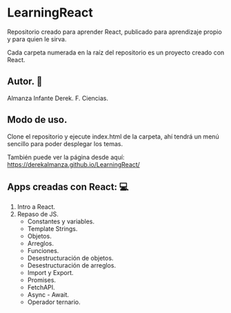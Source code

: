 # LearningReact
Repositorio creado para aprender React, publicado para aprendizaje propio y para quien le sirva.

Cada carpeta numerada en la raíz del repositorio es un proyecto creado con React.

## Autor. 👤

Almanza Infante Derek.
F. Ciencias.

## Modo de uso. 

Clone el repositorio y ejecute index.html de la carpeta, ahí tendrá un menú sencillo para poder desplegar los temas.

También puede ver la página desde aquí: https://derekalmanza.github.io/LearningReact/

## Apps creadas con React: 💻

1. Intro a React.
2. Repaso de JS.
    * Constantes y variables.
    * Template Strings.
    * Objetos.
    * Arreglos.
    * Funciones.
    * Desestructuración de objetos.
    * Desestructuración de arreglos.
    * Import y Export.
    * Promises.
    * FetchAPI.
    * Async - Await.
    * Operador ternario.
